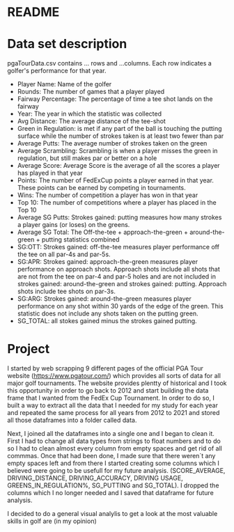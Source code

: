 # README 

# Data set description 

pgaTourData.csv contains ... rows and ...columns. Each row indicates a golfer's performance for that year.

- Player Name: Name of the golfer
- Rounds: The number of games that a player played
- Fairway Percentage: The percentage of time a tee shot lands on the fairway
- Year: The year in which the statistic was collected
- Avg Distance: The average distance of the tee-shot
- Green in Regulation: is met if any part of the ball is touching the putting surface while the number of strokes taken is at least two fewer than par
- Average Putts: The average number of strokes taken on the green
- Average Scrambling: Scrambling is when a player misses the green in regulation, but still makes par or better on a hole
- Average Score: Average Score is the average of all the scores a player has played in that year
- Points: The number of FedExCup points a player earned in that year. These points can be earned by competing in tournaments.
- Wins: The number of competition a player has won in that year
- Top 10: The number of competitions where a player has placed in the Top 10
- Average SG Putts: Strokes gained: putting measures how many strokes a   player gains (or loses) on the greens.
- Average SG Total: The Off-the-tee + approach-the-green + around-the-green + putting statistics combined
- SG:OTT: Strokes gained: off-the-tee measures player performance off the tee on all par-4s and par-5s.
- SG:APR: Strokes gained: approach-the-green measures player performance on approach shots. Approach shots include all shots that are not from the tee on par-4 and par-5 holes and are not included in strokes gained: around-the-green and strokes gained: putting. Approach shots include tee shots on par-3s.
- SG:ARG: Strokes gained: around-the-green measures player performance on any shot within 30 yards of the edge of the green. This statistic does not include any shots taken on the putting green.
- SG_TOTAL: all stokes gained minus the strokes gained putting.

# Project


I started by web scrapping 9 different pages of the  official PGA Tour website (https://www.pgatour.com/) which provides all sorts of data for all major golf tournaments. The website provides plentty of historical and I took this opportunity in order to go back to 2012 and start building the data frame that I wanted from the FedEx Cup Tournament. In order to do so, I built a way to extract all the data that I needed for my study for each year and repeated the same process for all years from 2012 to 2021 and stored all those dataframes into a folder called data.

Next, I joined all the dataframes into a single one and I began to clean it. First I had to change all data types from strings to float numbers and to do so I had to clean almost every column from empty spaces and get rid of all commmas. Once that had been done, I made sure that there weren´t any empty spaces left and from there I started creating some columns which I believed were going to be usefull for my future analysis. (SCORE_AVERAGE, DRIVING_DISTANCE, DRIVING_ACCURACY, DRIVING USAGE, GREENS_IN_REGULATION%, SG_PUTTING and SG_TOTAL). I dropped the columns which I no longer needed and I saved that dataframe for future analysis.

I decided to do a general visual analylis to get a look at the most valuable skills in golf are (in my opinion)


